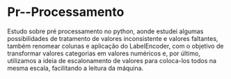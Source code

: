 # Pr--Processamento
Estudo sobre pré processamento no python, aonde estudei algumas possibilidades de tratamento de valores inconsistente e valores faltantes, também renomear colunas e aplicação do LabelEncoder, com o objetivo de transformar valores categorias em valores numéricos e, por último, utilizamos a ideia de escalonamento de valores para coloca-los todos na mesma escala, facilitando a leitura da máquina.
